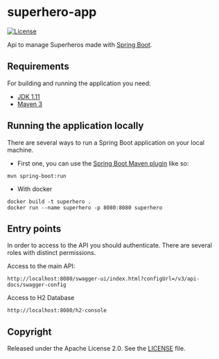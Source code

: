 # superhero-app

[![License](http://img.shields.io/:license-apache-blue.svg)](http://www.apache.org/licenses/LICENSE-2.0.html)

Api to manage Superheros made with [Spring Boot](http://projects.spring.io/spring-boot/).

## Requirements

For building and running the application you need:

- [JDK 1.11](https://www.oracle.com/java/technologies/javase-jdk11-downloads.html)
- [Maven 3](https://maven.apache.org)

## Running the application locally

There are several ways to run a Spring Boot application on your local machine. 

* First one, you can use the [Spring Boot Maven plugin](https://docs.spring.io/spring-boot/docs/current/reference/html/build-tool-plugins-maven-plugin.html) like so:

```shell
mvn spring-boot:run
```

* With docker

```shell
docker build -t superhero .
docker run --name superhero -p 8080:8080 superhero
```


## Entry points

In order to access to the API you should authenticate. 
There are several roles with distinct permissions.

Access to the main API:

```shell
http://localhost:8080/swagger-ui/index.html?configUrl=/v3/api-docs/swagger-config
```

Access to H2 Database
```shell
http://localhost:8080/h2-console
```


## Copyright

Released under the Apache License 2.0. See the [LICENSE](https://github.com/codecentric/springboot-sample-app/blob/master/LICENSE) file.